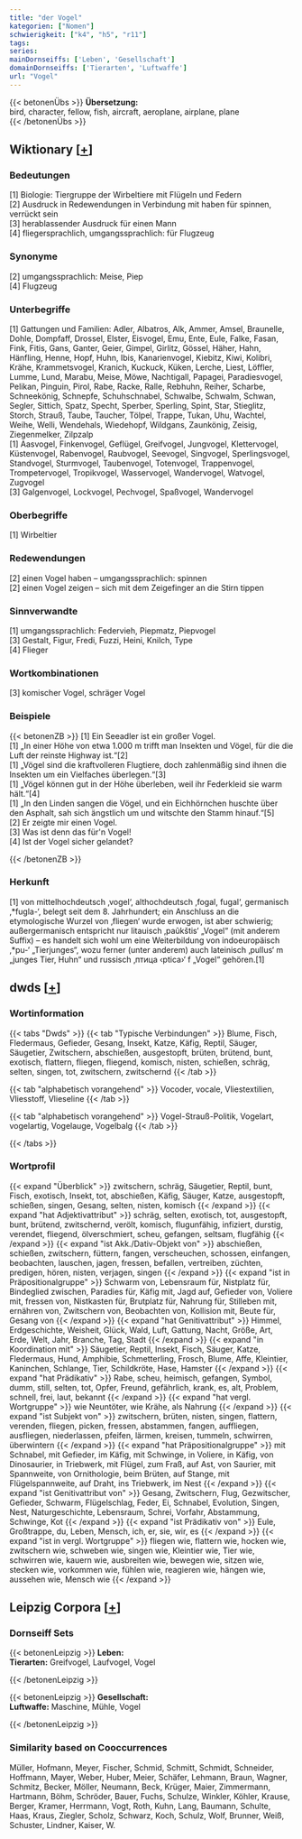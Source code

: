```yaml
---
title: "der Vogel"
kategorien: ["Nomen"]
schwierigkeit: ["k4", "h5", "r11"]
tags:
series:
mainDornseiffs: ['Leben', 'Gesellschaft']
domainDornseiffs: ['Tierarten', 'Luftwaffe']
url: "Vogel"
---
```


{{< betonenÜbs >}}
**Übersetzung:**  
bird, character, fellow, fish, aircraft, aeroplane, airplane, plane  
{{< /betonenÜbs >}}

## Wiktionary [[+](https://de.wiktionary.org/wiki/Vogel)]

### Bedeutungen
[1] Biologie: Tiergruppe der Wirbeltiere mit Flügeln und Federn  
[2] Ausdruck in Redewendungen in Verbindung mit haben für spinnen, verrückt sein  
[3] herablassender Ausdruck für einen Mann  
[4] fliegersprachlich, umgangssprachlich: für Flugzeug  

### Synonyme
[2] umgangssprachlich: Meise, Piep  
[4] Flugzeug  

### Unterbegriffe
[1] Gattungen und Familien: Adler, Albatros, Alk, Ammer, Amsel, Braunelle, Dohle, Dompfaff, Drossel, Elster, Eisvogel, Emu, Ente, Eule, Falke, Fasan, Fink, Fitis, Gans, Ganter, Geier, Gimpel, Girlitz, Gössel, Häher, Hahn, Hänfling, Henne, Hopf, Huhn, Ibis, Kanarienvogel, Kiebitz, Kiwi, Kolibri, Krähe, Krammetsvogel, Kranich, Kuckuck, Küken, Lerche, Liest, Löffler, Lumme, Lund, Marabu, Meise, Möwe, Nachtigall, Papagei, Paradiesvogel, Pelikan, Pinguin, Pirol, Rabe, Racke, Ralle, Rebhuhn, Reiher, Scharbe, Schneekönig, Schnepfe, Schuhschnabel, Schwalbe, Schwalm, Schwan, Segler, Sittich, Spatz, Specht, Sperber, Sperling, Spint, Star, Stieglitz, Storch, Strauß, Taube, Taucher, Tölpel, Trappe, Tukan, Uhu, Wachtel, Weihe, Welli, Wendehals, Wiedehopf, Wildgans, Zaunkönig, Zeisig, Ziegenmelker, Zilpzalp  
[1] Aasvogel, Finkenvogel, Geflügel, Greifvogel, Jungvogel, Klettervogel, Küstenvogel, Rabenvogel, Raubvogel, Seevogel, Singvogel, Sperlingsvogel, Standvogel, Sturmvogel, Taubenvogel, Totenvogel, Trappenvogel, Trompetervogel, Tropikvogel, Wasservogel, Wandervogel, Watvogel, Zugvogel  
[3] Galgenvogel, Lockvogel, Pechvogel, Spaßvogel, Wandervogel  

### Oberbegriffe
[1] Wirbeltier  

### Redewendungen
[2] einen Vogel haben – umgangssprachlich: spinnen  
[2] einen Vogel zeigen – sich mit dem Zeigefinger an die Stirn tippen  

### Sinnverwandte
[1] umgangssprachlich: Federvieh, Piepmatz, Piepvogel  
[3] Gestalt, Figur, Fredi, Fuzzi, Heini, Knilch, Type  
[4] Flieger  

### Wortkombinationen
[3] komischer Vogel, schräger Vogel  

### Beispiele
{{< betonenZB >}}
[1] Ein Seeadler ist ein großer Vogel.  
[1] „In einer Höhe von etwa 1.000 m trifft man Insekten und Vögel, für die die Luft der reinste Highway ist.“[2]  
[1] „Vögel sind die kraftvolleren Flugtiere, doch zahlenmäßig sind ihnen die Insekten um ein Vielfaches überlegen.“[3]  
[1] „Vögel können gut in der Höhe überleben, weil ihr Federkleid sie warm hält.“[4]  
[1] „In den Linden sangen die Vögel, und ein Eichhörnchen huschte über den Asphalt, sah sich ängstlich um und witschte den Stamm hinauf.“[5]  
[2] Er zeigte mir einen Vogel.  
[3] Was ist denn das für'n Vogel!  
[4] Ist der Vogel sicher gelandet?  

{{< /betonenZB >}}
### Herkunft
[1] von mittelhochdeutsch ‚vogel‘, althochdeutsch ‚fogal, fugal‘, germanisch ‚*fugla-‘, belegt seit dem 8. Jahrhundert; ein Anschluss an die etymologische Wurzel von ‚fliegen‘ wurde erwogen, ist aber schwierig; außergermanisch entspricht nur litauisch ‚paũkštis‘ „Vogel“ (mit anderem Suffix) – es handelt sich wohl um eine Weiterbildung von indoeuropäisch ‚*pu-‘ „Tierjunges“, wozu ferner (unter anderem) auch lateinisch ‚pullus‘ m „junges Tier, Huhn“ und russisch ‚птица ‹ptica›‘ f „Vogel“ gehören.[1]  



## dwds [[+](https://www.dwds.de/wb/Vogel)]

### Wortinformation
{{< tabs "Dwds" >}}
{{< tab "Typische Verbindungen" >}}
Blume, Fisch, Fledermaus, Gefieder, Gesang, Insekt, Katze, Käfig, Reptil, Säuger, Säugetier, Zwitschern, abschießen, ausgestopft, brüten, brütend, bunt, exotisch, flattern, fliegen, fliegend, komisch, nisten, schießen, schräg, selten, singen, tot, zwitschern, zwitschernd
{{< /tab >}}

{{< tab "alphabetisch vorangehend" >}}
Vocoder, vocale, Vliestextilien, Vliesstoff, Vlieseline
{{< /tab >}}

{{< tab "alphabetisch vorangehend" >}}
Vogel-Strauß-Politik, Vogelart, vogelartig, Vogelauge, Vogelbalg
{{< /tab >}}

{{< /tabs >}}

### Wortprofil
{{< expand "Überblick" >}} zwitschern, schräg, Säugetier, Reptil, bunt, Fisch, exotisch, Insekt, tot, abschießen, Käfig, Säuger, Katze, ausgestopft, schießen, singen, Gesang, selten, nisten, komisch {{< /expand >}}
{{< expand "hat Adjektivattribut" >}} schräg, selten, exotisch, tot, ausgestopft, bunt, brütend, zwitschernd, verölt, komisch, flugunfähig, infiziert, durstig, verendet, fliegend, ölverschmiert, scheu, gefangen, seltsam, flugfähig {{< /expand >}}
{{< expand "ist Akk./Dativ-Objekt von" >}} abschießen, schießen, zwitschern, füttern, fangen, verscheuchen, schossen, einfangen, beobachten, lauschen, jagen, fressen, befallen, vertreiben, züchten, predigen, hören, nisten, verjagen, singen {{< /expand >}}
{{< expand "ist in Präpositionalgruppe" >}} Schwarm von, Lebensraum für, Nistplatz für, Bindeglied zwischen, Paradies für, Käfig mit, Jagd auf, Gefieder von, Voliere mit, fressen von, Nistkasten für, Brutplatz für, Nahrung für, Stilleben mit, ernähren von, Zwitschern von, Beobachten von, Kollision mit, Beute für, Gesang von {{< /expand >}}
{{< expand "hat Genitivattribut" >}} Himmel, Erdgeschichte, Weisheit, Glück, Wald, Luft, Gattung, Nacht, Größe, Art, Erde, Welt, Jahr, Branche, Tag, Stadt {{< /expand >}}
{{< expand "in Koordination mit" >}} Säugetier, Reptil, Insekt, Fisch, Säuger, Katze, Fledermaus, Hund, Amphibie, Schmetterling, Frosch, Blume, Affe, Kleintier, Kaninchen, Schlange, Tier, Schildkröte, Hase, Hamster {{< /expand >}}
{{< expand "hat Prädikativ" >}} Rabe, scheu, heimisch, gefangen, Symbol, dumm, still, selten, tot, Opfer, Freund, gefährlich, krank, es, alt, Problem, schnell, frei, laut, bekannt {{< /expand >}}
{{< expand "hat vergl. Wortgruppe" >}} wie Neuntöter, wie Krähe, als Nahrung {{< /expand >}}
{{< expand "ist Subjekt von" >}} zwitschern, brüten, nisten, singen, flattern, verenden, fliegen, picken, fressen, abstammen, fangen, auffliegen, ausfliegen, niederlassen, pfeifen, lärmen, kreisen, tummeln, schwirren, überwintern {{< /expand >}}
{{< expand "hat Präpositionalgruppe" >}} mit Schnabel, mit Gefieder, im Käfig, mit Schwinge, in Voliere, in Käfig, von Dinosaurier, in Triebwerk, mit Flügel, zum Fraß, auf Ast, von Saurier, mit Spannweite, von Ornithologie, beim Brüten, auf Stange, mit Flügelspannweite, auf Draht, ins Triebwerk, im Nest {{< /expand >}}
{{< expand "ist Genitivattribut von" >}} Gesang, Zwitschern, Flug, Gezwitscher, Gefieder, Schwarm, Flügelschlag, Feder, Ei, Schnabel, Evolution, Singen, Nest, Naturgeschichte, Lebensraum, Schrei, Vorfahr, Abstammung, Schwinge, Kot {{< /expand >}}
{{< expand "ist Prädikativ von" >}} Eule, Großtrappe, du, Leben, Mensch, ich, er, sie, wir, es {{< /expand >}}
{{< expand "ist in vergl. Wortgruppe" >}} fliegen wie, flattern wie, hocken wie, zwitschern wie, schweben wie, singen wie, Kleintier wie, Tier wie, schwirren wie, kauern wie, ausbreiten wie, bewegen wie, sitzen wie, stecken wie, vorkommen wie, fühlen wie, reagieren wie, hängen wie, aussehen wie, Mensch wie {{< /expand >}}

## Leipzig Corpora [[+](https://corpora.uni-leipzig.de/en/res?word=Vogel&corpusId=deu_newscrawl-public_2018)]

### Dornseiff Sets
{{< betonenLeipzig >}}
**Leben:**  
**Tierarten:** Greifvogel, Laufvogel, Vogel  

{{< /betonenLeipzig >}}


{{< betonenLeipzig >}}
**Gesellschaft:**  
**Luftwaffe:** Maschine, Mühle, Vogel  

{{< /betonenLeipzig >}}

### Similarity based on Cooccurrences
Müller, Hofmann, Meyer, Fischer, Schmid, Schmitt, Schmidt, Schneider, Hoffmann, Mayer, Weber, Huber, Meier, Schäfer, Lehmann, Braun, Wagner, Schmitz, Becker, Möller, Neumann, Beck, Krüger, Maier, Zimmermann, Hartmann, Böhm, Schröder, Bauer, Fuchs, Schulze, Winkler, Köhler, Krause, Berger, Kramer, Herrmann, Vogt, Roth, Kuhn, Lang, Baumann, Schulte, Haas, Kraus, Ziegler, Scholz, Schwarz, Koch, Schulz, Wolf, Brunner, Weiß, Schuster, Lindner, Kaiser, W.

